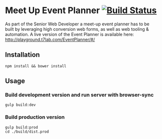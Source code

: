 # Meet Up Event Planner [![Build Status](https://travis-ci.org/philtim/MeetUp-EventPlanner.svg?branch=master)](https://travis-ci.org/philtim/MeetUp-EventPlanner)
As part of the Senior Web Developer a meet-up event planner has to be built by
leveraging high conversion web forms, as well as web tooling & automation. A live version of the Event Planner is available here: http://playground.t7lab.com/EventPlanner/#/



## Installation

```shell
npm install && bower install
```

## Usage

### Build development version and run server with browser-sync
```shell
gulp build:dev
```

### Build production version 
```shell
gulp build:prod
cd ./build/dist.prod
```
